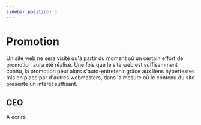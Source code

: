 ```yaml
---
sidebar_position: 1
---
```


# Promotion

Un site web ne sera visité qu'à partir du moment où un certain effort de promotion aura été réalisé. Une fois que le site web est suffisamment connu, la promotion peut alors s'auto-entretenir grâce aux liens hypertextes mis en place par d'autres webmasters, dans la mesure où le contenu du site présente un intérêt suffisant.

## CEO

A écrire

